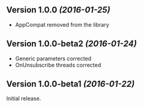 Version 1.0.0 *(2016-01-25)*
----------------------------

 * AppCompat removed from the library
 
Version 1.0.0-beta2 *(2016-01-24)*
----------------------------

 * Generic parameters corrected
 * OnUnsubscribe threads corrected

Version 1.0.0-beta1 *(2016-01-22)*
----------------------------

Initial release.